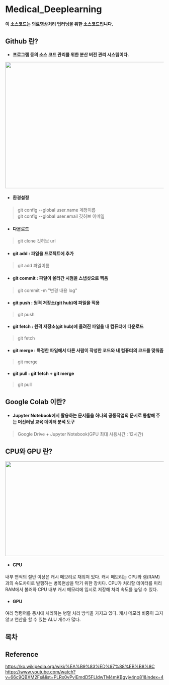 # Medical_Deeplearning

**이 소스코드는 의료영상처리 딥러닝을 위한 소스코드입니다.**

## Github 란?
* **프로그램 등의 소스 코드 관리를 위한 분산 버전 관리 시스템이다.**

<p align="center">
  <img src="https://user-images.githubusercontent.com/35986429/61586413-3dbd8300-abae-11e9-8496-8eb2b5d23f19.jpg" width="800" height="400">
</p>

* #### 환경설정
>git config --global user.name 계정이름  
>git config --global user.email 깃허브 이메일  

* #### 다운로드  
>git clone 깃허브 url 

* #### git add : 파일을 프로젝트에 추가  
>git add 파일이름  

* #### git commit : 파일이 올라간 시점을 스냅샷으로 찍음
>git commit -m "변경 내용 log"  

* #### git push : 원격 저장소(git hub)에 파일을 적용
>git push  

* #### git fetch : 원격 저장소(git hub)에 올려진 파일을 내 컴퓨터에 다운로드
>git fetch  

* #### git merge : 특정한 파일에서 다른 사람이 작성한 코드와 내 컴퓨터의 코드를 맞춰줌
>git merge  

* #### git pull : git fetch + git merge
>git pull  

## Google Colab 이란?

* #### Jupyter Notebook에서 활용하는 문서들을 하나의 공동작업의 문서로 통합해 주는 머신러닝 교육 데이터 분석 도구
>Google Drive + Jupyter Notebook(GPU 최대 사용시간 : 12시간)

## CPU와 GPU 란?

<p align="center">
  <img src="https://user-images.githubusercontent.com/35986429/61581719-c3184780-ab5c-11e9-8d98-ffaa6e526e01.JPG" width="700" height="300">
</p>

* #### CPU  
내부 면적의 절반 이상은 캐시 메모리로 채워져 있다. 캐시 메모리는 CPU와 램(RAM)과의 속도차이로 발행하는 병목현상을 막기 위한 장치다. CPU가 처리할 데이터를 미리 RAM에서 불러와 CPU 내부 캐시 메모리에 임시로 저장해 처리 속도를 높일 수 있다.

* #### GPU  
여러 명령어를 동시에 처리하는 병렬 처리 방식을 가지고 있다. 캐시 메모리 비중이 크지 않고 연산을 할 수 있는 ALU 개수가 많다.

## 목차


## Reference  
https://ko.wikipedia.org/wiki/%EA%B9%83%ED%97%88%EB%B8%8C  
https://www.youtube.com/watch?v=66c9QBXM2Fs&list=PLRx0vPvlEmdD5FLIdwTM4mKBgyjv4no81&index=4  
